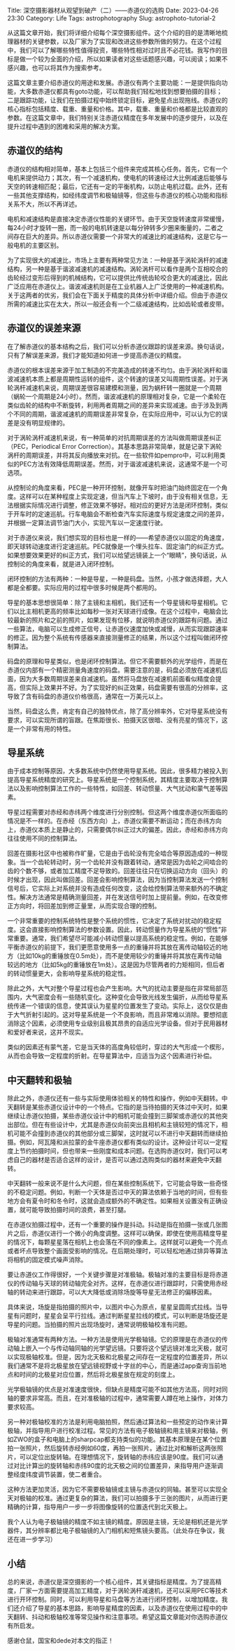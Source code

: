 Title: 深空摄影器材从观望到破产（二）——赤道仪的选购
Date: 2023-04-26 23:30
Category: Life
Tags: astrophotography
Slug: astrophoto-tutorial-2

从这篇文章开始，我们将详细介绍每个深空摄影组件。这个介绍的目的是清晰地梳理器材的关键参数，以及厂家为了实现和改进这些参数所做的努力。在这个过程中，我们可以了解哪些特性值得投资，哪些特性相对过时且不必花钱。我写作的目标是做一个较为全面的介绍，所以如果读者对这些话题感兴趣，可以阅读；如果不感兴趣，也可以将其作为搜索参考。

这篇文章主要介绍赤道仪的用途和发展。赤道仪有两个主要功能：一是提供指向功能，大多数赤道仪都具有goto功能，可以帮助我们轻松地找到想要拍摄的目标；二是跟踪功能，让我们在拍摄过程中始终锁定目标，避免星点出现拖线。赤道仪的核心指标包括精度、载重、重量和价格。其中，载重、重量和价格都是比较直观的参数。在这篇文章中，我们特别关注赤道仪精度在多年发展中的逐步提升，以及在提升过程中遇到的困难和采用的解决方案。

## 赤道仪的结构

赤道仪的结构相对简单，基本上包括三个组件来完成其核心任务。首先，它有一个电机来提供动力；其次，有一个减速机构，使电机的转速经过大比例减速后能够与天空的转速相匹配；最后，它还有一定的平衡机构，以防止电机过载。此外，还有一些其他支撑结构，如经纬度调节和极轴镜等，但这些与赤道仪的核心功能和指标关系不大，所以不再详述。

电机和减速结构是直接决定赤道仪性能的关键环节。由于天空旋转速度非常缓慢，每24小时才旋转一圈，而一般的电机转速是以每分钟转多少圈来衡量的，二者之间存在巨大的差异。所以赤道仪需要一个非常大的减速比的减速结构，这是它与一般电机的主要区别。

为了实现很大的减速比，市场上主要有两种常见方法：一种是基于涡轮涡杆的减速结构，另一种是基于谐波减速机的减速结构。涡轮涡杆可以看作是两个互相咬合的齿轮经过变形后得到的机械结构，它可以提供比传统齿轮咬合更大的减速比，因此广泛应用在赤道仪上。谐波减速机则是在工业机器人上广泛使用的一种减速机构。关于这两者的优劣，我们会在下面关于精度的具体分析中详细介绍。但由于赤道仪所需的减速比实在太大，所以一般还会有一个二级减速结构，比如齿轮或者皮带。

## 赤道仪的误差来源

在了解赤道仪的基本结构之后，我们可以分析赤道仪跟踪的误差来源。换句话说，只有了解误差来源，我们才能知道如何进一步提高赤道仪的精度。

赤道仪的根本误差来源于加工制造的不完美造成的转速不均匀。由于涡轮涡杆和谐波减速机本质上都是周期性运转的组件，这个转速的误差又叫周期性误差。对于涡轮涡杆减速机来说，周期误差很容易建模和测量，因为蜗杆转一圈就是一个周期（蜗轮一个周期是24小时）。然而，谐波减速机的原理相对复杂，它是一个柔轮在类似齿轮的结构中不断旋转，利用两者周期之间的差异来实现减速。由于涉及到两个不同的周期，谐波减速机的周期误差非常复杂，在实际应用中，可以认为它的误差是没有明显规律的。

对于涡轮涡杆减速机来说，有一种简单的对抗周期误差的方法叫做周期误差纠正（PEC，Periodical Error Correction）。其基本思路非常简单，就是记录下涡轮涡杆的周期误差，并将其反向播放来对抗。在一些软件如pempro中，可以利用类似的PEC方法有效降低周期误差。然而，对于谐波减速机来说，这通常不是一个可选项。

从控制论的角度来看，PEC是一种开环控制，就像开车时把油门始终固定在一个角度。这样可以在某种程度上实现定速，但当汽车上下坡时，由于没有相关信息，无法根据实际情况进行调整，修正效果不够好。相对应的更好方法是闭环控制，类似于开车时的定速巡航。行车电脑会不断检查汽车实际速度与规定速度之间的差异，并根据一定算法调节油门大小，实现汽车以一定速度行驶。

对于赤道仪来说，我们想实现的目标也是一样的——希望赤道仪以固定的角速度，即天球转动速度进行定速巡航。PEC就像是一个埋头拉车、固定油门的纠正方式。如果想要效果更好的纠正方式，我们可以给望远镜装上一个“眼睛”，换句话说，从控制论的角度来看，就是进入闭环控制。

闭环控制的方法有两种：一种是导星，一种是码盘。当然，小孩才做选择题，大人都是全都要。实际应用的过程中很多时候是两个都用的。

导星的基本思想很简单：除了主镜和主相机，我们还有一个导星镜和导星相机。它们以比主相机更高的频率比如每秒一张对天球进行成像。在这个过程中，电脑会比较最新的照片和之前的照片，如果发现有位移，就说明赤道仪的跟踪有问题。通过一些算法，电脑可以生成修正信号，让赤道仪速度加快或减慢，从而实现跟踪速率的修正。因为整个系统有传感器来直接测量修正的结果，所以这个过程叫做闭环控制算法。

码盘的原理和导星类似，也是闭环控制算法。但它不需要额外的光学组件，而是在赤道仪内部有一个精密测量角速度的码盘。需要注意的是，码盘必须放在减速机后面，因为大多数周期误差来自减速机。虽然将马盘放在减速机前面看似精度会提高，但实际上效果并不好。为了实现好的纠正效果，码盘需要有很高的分辨率，这导致了含有码盘的赤道仪价格很高，通常在一万美元以上。

当然，码盘这么贵，肯定有自己的独特优点，除了高分辨率外，它对导星系统没有要求，可以实现所谓的盲跟。在焦距很长、拍摄天区很暗、没有亮星的情况下，这是一个非常有用的特性。

## 导星系统

由于成本控制等原因，大多数系统中仍然使用导星系统。因此，很多精力被投入到提高导星系统精度的研究上。导星系统是一个控制系统，其精度主要取决于控制算法以及影响控制算法工作的一些特性，如回差、转动惯量、大气扰动和蒙气差等因素。

导星过程需要对赤经和赤纬两个维度进行分别控制。但这两个维度赤道仪所面临的情况是不一样的。在赤经（东西方向）上，赤道仪需要不断运动；而在赤纬方向上，赤道仪本质上是静止的，只需要偶尔纠正过大的偏差。因此，赤经和赤纬方向往往使用不同的控制算法。

回差在摄影社区中也被称作旷量，它是由于齿轮没有完全啮合等原因造成的一种现象。当一个齿轮转动时，另一个齿轮并没有跟着转动，通常是因为齿轮之间啮合的齿的个数不够，或者加工精度不足导致的。回差往往只在切换运动方向（回头）的时候才出现，因此叫做回差。回差会影响控制算法，因为当控制算法发送一个控制信号后，它实际上对系统并没有造成任何改变，这会给控制算法带来额外的不确定性。解决方法通常是精确测量回差，并在发送信号时加上提前量。例如，在改变修正方向时，将回差加到修正量里，从而实现合理的控制。

一个非常重要的控制系统特性是整个系统的惯性，它决定了系统对扰动的稳定程度。这会直接影响控制算法的参数设置。因此，转动惯量作为导星系统的“惯性”非常重要。通常，我们希望尽可能减小转动惯量以提高系统的稳定性。例如，在能够平衡赤道仪的前提下，我们更愿意使用多一点的重锤并将其放在离传动轴较近的地方（比如10kg的重锤放在0.5m处），而不是使用较少的重锤并将其放在离传动轴较远的地方（比如5kg的重锤放在1m处）。这是因为尽管两者的力矩相同，但后者的转动惯量更大，会影响导星系统的稳定性。

除此之外，大气对整个导星过程也会产生影响。大气的扰动主要是指在非常局部范围内，大气密度会有一些随机变化。这种变化会导致光线发生偏折，从而给导星系统传递一个错误的信息，使其误认为星星的位置发生了变动。实际上，这仅仅是由于大气折射引起的。这对导星系统是一个不良影响，而且非常难以消除。要想彻底消除这个因素，必须使用专业级别且极其昂贵的自适应光学设备。但对于民用器材和爱好者来说，这并不现实。

类似的因素还有蒙气差，它是当天体的高度角较低时，穿过的大气形成一个楔形，从而也会导致一定程度的折射。在导星算法中，应适当为这个因素进行补偿。

## 中天翻转和极轴

除此之外，赤道仪还有一些与实际使用体验相关的特性和操作，例如中天翻转。中天翻转是某些赤道仪设计中的一个特点。它指的是当待拍摄的天体过中天时，如果继续让赤道仪拍摄，某些赤道仪设计中的相机可能会撞到三脚架或赤道仪的其他突出部位。但在有些设计中，尤其是赤道仪向前突出且相机和主镜较短的情况下，相机可能不会撞到赤道仪的其他部分或三脚架，这时就可以不进行中天翻转而继续拍摄。例如，阿瓦隆和派拉蒙的金牛座赤道仪都有类似的设计。这种设计可以一定程度上节约拍摄时间，但也带来一些刚度和成本问题。在选购赤道仪时，我们可以考虑自己的器材是否适合这样的设计，是否可以通过选购类似的器材来避免中天翻转。

中天翻转一般来说不是什么大问题，但在某些控制系统下，它可能会导致一些奇怪的不稳定问题。例如，判断一个天体是否过中天的算法依赖于当地的时间，但有些地方会有夏令时和冬令时，这就会造成额外的不确定性。如果相关设置没有正确设置，就可能导致拍摄时间的浪费，甚至打腿。

在赤道仪拍摄过程中，还有一个重要的操作是抖动。抖动是指在拍摄一张或几张图片之后，赤道仪进行一个微小的角度调整。这样可以确保，即使在使用高精度导星的情况下，每颗星星落在相机上也会落在不同的像素上。这样就可以避免一个亮点或者坏点导致整个画面受影响的情况。在后期处理时，可以轻松地通过排异等算法将相机的固定模式噪声消除。

要让赤道仪工作得很好，一个关键步骤是对准极轴。极轴对准的主要目标是将赤道仪的传动轴与天球的转动轴完全对齐。这样，在赤道仪进行跟踪时，只需使用赤经轴的转动来进行跟踪，可以大大降低或消除场旋等导星无法修正的偏移因素。

具体来说，场旋是指拍摄的照片中，以图片中心为原点，星星呈圆周式拉线。当导星有问题时，星星会呈平行拉线。通过判断星星拉线的模式，可以判断是场旋还是导星的问题。当拍摄的照片出现场旋时，通常说明极轴校准有问题。

极轴对准通常有两种方法。一种方法是使用光学极轴镜。它的原理是在赤道仪的传动轴上嵌入一个与传动轴同轴的光学望远镜。只要将这个望远镜对准北天极，就可以实现极轴校准。但是，因为北天极和北极星之间存在一定程度的位置差异，所以我们通常不是将北极星放在望远镜视野或十字丝的中心，而是通过app查询当前地点和时间的北极星对应位置，然后将北极星放在规定的刻度上。

光学极轴镜的优点是对准速度很快，但缺点是精度可能不如其他方法高，同时对同轴的要求非常高。而且，在对准极轴的过程中，通常需要人蹲在地上操作，对体力要求较高。

另一种对极轴校准的方法是利用电脑拍照，然后通过算法和一些预定的动作来计算极轴，并指导用户进行校准过程。常见的方法有电子极轴镜和用主镜来对极轴，例如ZWO的盒子和电脑上的sharpcap都支持类似的功能。其基本原理是在某个位置拍一张照片，然后旋转赤经例如60度，再拍一张照片。通过比对和解析这两张照片，可以定位出旋转轴。在理想情况下，旋转轴的赤纬应该是90度。我们可以通过对比计算出的旋转轴和赤纬90度的北天极之间的位置差异，来指导用户逐渐调整经度纬度调节装置，使二者重合。

这种方法更加灵活，因为它不需要极轴镜或主镜与赤道仪的同轴。甚至可以实现全天对极轴的校准。通过更复杂的算法，我们可以拍摄多于三张的图片，从而进行更精确的计算，指导用户一步一步将图像旋转的位置迭代到北天极上。

我个人认为电子极轴镜的精度不如主镜的精度。原因是主镜，无论是相机还是光学器件，其分辨率都比电子极轴镜的入门相机和短焦镜头要高。（此处存在争议，我还在进一步学习）

## 小结

总的来说，赤道仪是深空摄影的一个核心组件，其关键指标是精度。为了提高精度，厂家一方面需要提高加工精度，对于涡轮涡杆减速机，还可以采用PEC等技术进行开环控制。同时，可以利用导星和马盘等方法进行闭环控制，以增加精度。我们还介绍了导星的基本思路，影响导星精度的因素，以及赤道仪在使用过程中的中天翻转、抖动和极轴校准等常见操作和注意事项。希望这篇文章能对你选购赤道仪有所启发。

感谢仓鼠，国宝和dede对本文的指正！